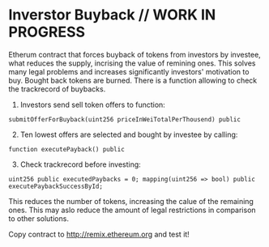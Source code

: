 # Inverstor Buyback // WORK IN PROGRESS

Etherum contract that forces buyback of tokens from investors by investee, what reduces the supply, incrising the value of remining ones. 
This solves many legal problems and increases significantly investors' motivation to buy. 
Bought back tokens are burned. 
There is a function allowing to check the trackrecord of buybacks. 



1) Investors send sell token offers to function: 

`submitOfferForBuyback(uint256 priceInWeiTotalPerThousend) public `

2) Ten lowest offers are selected and bought by investee by calling: 

`function executePayback() public `

3) Check trackrecord before investing: 

 `uint256 public executedPaybacks = 0;
  mapping(uint256 => bool) public executePaybackSuccessById;`


This reduces the number of tokens, increasing the calue of the remaining ones. 
This may aslo reduce the amount of legal restrictions in comparison to other solutions. 



Copy contract to http://remix.ethereum.org and test it! 

